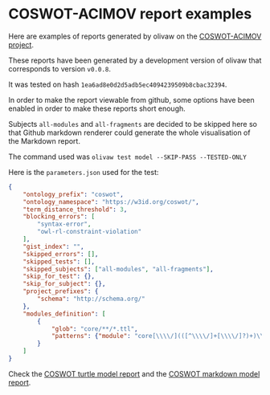 # COSWOT-ACIMOV report examples

Here are examples of reports generated by olivaw on the [COSWOT-ACIMOV project](https://gitlab.com/coswot/coswot-acimov).

These reports have been generated by a development version of olivaw that corresponds to version `v0.0.8`.

It was tested on hash `1ea6ad8e0d2d5adb5ec4094239509b8cbac32394`.

In order to make the report viewable from github, some options have been enabled in order to make these reports short enough.

Subjects `all-modules` and `all-fragments` are decided to be skipped here so that Github markdown renderer could generate the whole visualisation of the Markdown report.

The command used was `olivaw test model --SKIP-PASS --TESTED-ONLY`

Here is the `parameters.json` used for the test:

```json
{
    "ontology_prefix": "coswot",
    "ontology_namespace": "https://w3id.org/coswot/",
    "term_distance_threshold": 3,
    "blocking_errors": [
        "syntax-error",
        "owl-rl-constraint-violation"
    ],
    "gist_index": "",
    "skipped_errors": [],
    "skipped_tests": [],
    "skipped_subjects": ["all-modules", "all-fragments"],
    "skip_for_test": {},
    "skip_for_subject": {},
    "project_prefixes": {
        "schema": "http://schema.org/"
    },
    "modules_definition": [
        {
            "glob": "core/**/*.ttl",
            "patterns": {"module": "core[\\\\/](([^\\\\/]+[\\\\/]?)+)\\.ttl$"}
        }
    ]
}
```

Check the [COSWOT turtle model report](./model-test-manual-NicoRobertIn-2025-06-19T19-35-29.ttl) and the [COSWOT markdown model report](./model-test-manual-NicoRobertIn-2025-06-19T19-35-29.md).